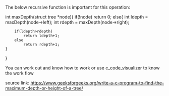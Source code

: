 The below recursive function is important for this operation:

int maxDepth(struct tree *node){
    if(!node)
        return 0;
    else{
        int ldepth = maxDepth(node->left);
        int rdepth = maxDepth(node->right);
        
        if(ldepth>rdepth)
            return ldepth+1;
        else 
            return rdepth+1;
    }
}

You can work out and know how to work or use c_code_visualizer to know the work flow

source link:
https://www.geeksforgeeks.org/write-a-c-program-to-find-the-maximum-depth-or-height-of-a-tree/
